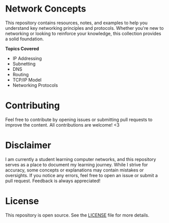# Network Concepts
This repository contains resources, notes, and examples to help you understand key networking principles and protocols. Whether you're new to networking or looking to reinforce your knowledge, this collection provides a solid foundation.

**Topics Covered**
- IP Addressing
- Subnetting
- DNS
- Routing
- TCP/IP Model
- Networking Protocols

# Contributing
Feel free to contribute by opening issues or submitting pull requests to improve the content. All contributions are welcome! <3

# Disclaimer
I am currently a student learning computer networks, and this repository serves as a place to document my learning journey. While I strive for accuracy, some concepts or explanations may contain mistakes or oversights. If you notice any errors, feel free to open an issue or submit a pull request. Feedback is always appreciated!



# License
This repository is open source. See the [LICENSE](https://github.com/yosefther/network-concepts/blob/main/LICENSE) file for more details.
